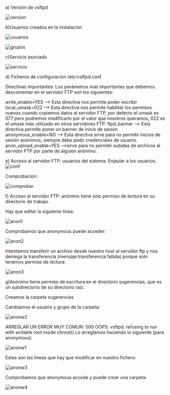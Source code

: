 
a) Versión de vsftpd 

![version](https://i.ibb.co/Tw7BVn2/version-vs.png)

b)Usuarios creados en la instalación

![usuarios](https://i.ibb.co/3rctdQ6/usuarios-vs.png)

![grupos](https://i.ibb.co/DQqQrbL/grupo-vs.png)

c)Servicio asociado

![servicio](https://i.ibb.co/M8q3psN/servicio-vs.png)


d) Ficheros de configuración
/etc/vsftpd.conf

Directivas importantes:
Los parámetros más importantes que debemos descomentar en el servidor FTP son los siguientes:

write_enable=YES –> Esta directiva nos permite poder escribir 
local_umask=022 –> Esta directiva nos permite habilitar los permisos nuevos cuando copiemos datos al servidor FTP, por defecto el umask es 077 pero podremos modificarlo por el valor que nosotros queramos, 022 es el umask más utilizado en otros servidores FTP.
ftpd_banner –> Esta directiva permite poner un banner de inicio de sesión.
anonymous_enable=NO –> Esta directiva sirve para no permitir inicios de sesión anónimos, siempre debe pedir credenciales de usuario.
anon_upload_enable=YES –>sirve para no permitir subidas de archivos al servidor FTP por parte de alguien anónimo.

e) Acceso al servidor FTP: usuarios del sistema.
Enjaular a los usuarios.
![conf](https://i.ibb.co/jWhZ801/enjaular1.png)

Comprobacion:

![comprobar](https://i.ibb.co/jVGFKcQ/enjaular2.png)

f) Acceso al servidor FTP: anónimo tiene solo permiso de lectura en su directorio de trabajo.

Hay que editar la siguiente línea:

![anon1](https://i.ibb.co/YQKrXKk/anon1.png)

Comprobamos que anonymous puede acceder:

![anon2](https://i.ibb.co/3hqmhk5/anon2.png)

Intentamos transferir un archivo desde nuestro host al servidor ftp y nos deniega la transferencia (mensaje:transferencia fallida) porque solo tenemos permiso de lectura:

![anon3](https://i.ibb.co/WnLNGkQ/anon3.png)

g)Anónimo tiene permiso de escritura en el directorio sugerencias, que es un subdirectorio de su directorio raíz.

Creamos la carpeta sugerencias

Cambiamos el usuario y grupo de la carpeta:

![anonw2](https://i.ibb.co/1RXf4q0/anon-w2.png)

ARREGLAR UN ERROR MUY COMUN: 500 OOPS: vsftpd: refusing to run with writable root inside chroot()
Lo arreglamos haciendo lo siguiente (para anonymous)

![anonw1](https://i.ibb.co/GHkRW8D/anon-w1.png)

Estas son las lineas que hay que modificar en nuestro fichero:

![anonw3](https://i.ibb.co/hL7hdTR/anon-w3.png)

Comprobamos que anonymous accede y puede crear una carpeta:

![anonw4](https://i.ibb.co/V9rhvrq/anonw5.png)







